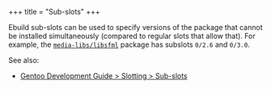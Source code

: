 +++
title = "Sub-slots"
+++

Ebuild sub-slots can be used to specify versions of the package that cannot be installed simultaneously (compared to regular slots that allow that). For example, the [`media-libs/libsfml`](https://packages.gentoo.org/packages/media-libs/libsfml) package has subslots `0/2.6` and `0/3.0`.

See also:

- [Gentoo Development Guide > Slotting > Sub-slots](https://devmanual.gentoo.org/general-concepts/slotting/#sub-slots)
